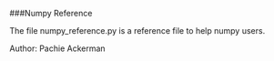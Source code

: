 ###Numpy Reference

The file numpy_reference.py is a reference file to help numpy users. 

Author: Pachie Ackerman
